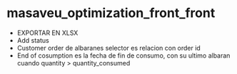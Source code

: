 # masaveu_optimization_front_front

- EXPORTAR EN XLSX
- Add status
- Customer order de albaranes selector es relacion con order id
- End of cosumption es la fecha de fin de consumo, con su ultimo albaran cuando quantity > quantity_consumed